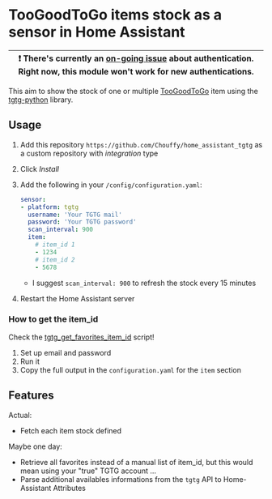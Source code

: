 # TooGoodToGo items stock as a sensor in Home Assistant

| :exclamation:  There's currently an [on-going issue](https://github.com/Chouffy/home_assistant_tgtg/issues/1) about authentication. Right now, this module won't work for new authentications.  |
|-----------------------------------------|

This aim to show the stock of one or multiple [TooGoodToGo](https://toogoodtogo.com/) item using the [tgtg-python](https://github.com/ahivert/tgtg-python) library.

## Usage

1. Add this repository `https://github.com/Chouffy/home_assistant_tgtg` as a custom repository with *integration* type
1. Click *Install*
1. Add the following in your `/config/configuration.yaml`:

    ```yaml
    sensor:
    - platform: tgtg
      username: 'Your TGTG mail'
      password: 'Your TGTG password'
      scan_interval: 900
      item:
        # item_id 1
        - 1234
        # item_id 2
        - 5678
    ```

    * I suggest `scan_interval: 900` to refresh the stock every 15 minutes

1. Restart the Home Assistant server

### How to get the item_id

Check the [tgtg_get_favorites_item_id](./tgtg_get_favorites_item_id.py) script!

1. Set up email and password
1. Run it
1. Copy the full output in the `configuration.yaml` for the `item` section

## Features

Actual:

* Fetch each item stock defined

Maybe one day:

* Retrieve all favorites instead of a manual list of item_id, but this would mean using your "true" TGTG account ...
* Parse additional availables informations from the `tgtg` API to Home-Assistant Attributes

